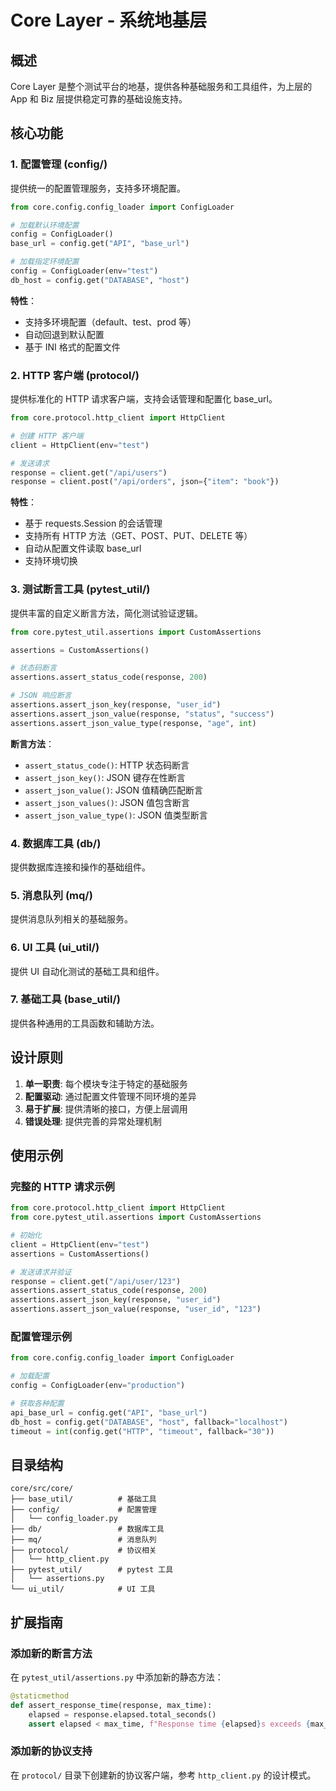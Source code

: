 # Core Layer - 系统地基层

## 概述

Core Layer 是整个测试平台的地基，提供各种基础服务和工具组件，为上层的 App 和 Biz 层提供稳定可靠的基础设施支持。

## 核心功能

### 1. 配置管理 (config/)

提供统一的配置管理服务，支持多环境配置。

```python
from core.config.config_loader import ConfigLoader

# 加载默认环境配置
config = ConfigLoader()
base_url = config.get("API", "base_url")

# 加载指定环境配置
config = ConfigLoader(env="test")
db_host = config.get("DATABASE", "host")
```

**特性**：
- 支持多环境配置（default、test、prod 等）
- 自动回退到默认配置
- 基于 INI 格式的配置文件

### 2. HTTP 客户端 (protocol/)

提供标准化的 HTTP 请求客户端，支持会话管理和配置化 base_url。

```python
from core.protocol.http_client import HttpClient

# 创建 HTTP 客户端
client = HttpClient(env="test")

# 发送请求
response = client.get("/api/users")
response = client.post("/api/orders", json={"item": "book"})
```

**特性**：
- 基于 requests.Session 的会话管理
- 支持所有 HTTP 方法（GET、POST、PUT、DELETE 等）
- 自动从配置文件读取 base_url
- 支持环境切换

### 3. 测试断言工具 (pytest_util/)

提供丰富的自定义断言方法，简化测试验证逻辑。

```python
from core.pytest_util.assertions import CustomAssertions

assertions = CustomAssertions()

# 状态码断言
assertions.assert_status_code(response, 200)

# JSON 响应断言
assertions.assert_json_key(response, "user_id")
assertions.assert_json_value(response, "status", "success")
assertions.assert_json_value_type(response, "age", int)
```

**断言方法**：
- `assert_status_code()`: HTTP 状态码断言
- `assert_json_key()`: JSON 键存在性断言
- `assert_json_value()`: JSON 值精确匹配断言
- `assert_json_values()`: JSON 值包含断言
- `assert_json_value_type()`: JSON 值类型断言

### 4. 数据库工具 (db/)

提供数据库连接和操作的基础组件。

### 5. 消息队列 (mq/)

提供消息队列相关的基础服务。

### 6. UI 工具 (ui_util/)

提供 UI 自动化测试的基础工具和组件。

### 7. 基础工具 (base_util/)

提供各种通用的工具函数和辅助方法。

## 设计原则

1. **单一职责**: 每个模块专注于特定的基础服务
2. **配置驱动**: 通过配置文件管理不同环境的差异
3. **易于扩展**: 提供清晰的接口，方便上层调用
4. **错误处理**: 提供完善的异常处理机制

## 使用示例

### 完整的 HTTP 请求示例

```python
from core.protocol.http_client import HttpClient
from core.pytest_util.assertions import CustomAssertions

# 初始化
client = HttpClient(env="test")
assertions = CustomAssertions()

# 发送请求并验证
response = client.get("/api/user/123")
assertions.assert_status_code(response, 200)
assertions.assert_json_key(response, "user_id")
assertions.assert_json_value(response, "user_id", "123")
```

### 配置管理示例

```python
from core.config.config_loader import ConfigLoader

# 加载配置
config = ConfigLoader(env="production")

# 获取各种配置
api_base_url = config.get("API", "base_url")
db_host = config.get("DATABASE", "host", fallback="localhost")
timeout = int(config.get("HTTP", "timeout", fallback="30"))
```

## 目录结构

```
core/src/core/
├── base_util/          # 基础工具
├── config/             # 配置管理
│   └── config_loader.py
├── db/                 # 数据库工具
├── mq/                 # 消息队列
├── protocol/           # 协议相关
│   └── http_client.py
├── pytest_util/        # pytest 工具
│   └── assertions.py
└── ui_util/            # UI 工具
```

## 扩展指南

### 添加新的断言方法

在 `pytest_util/assertions.py` 中添加新的静态方法：

```python
@staticmethod
def assert_response_time(response, max_time):
    elapsed = response.elapsed.total_seconds()
    assert elapsed < max_time, f"Response time {elapsed}s exceeds {max_time}s"
```

### 添加新的协议支持

在 `protocol/` 目录下创建新的协议客户端，参考 `http_client.py` 的设计模式。
